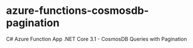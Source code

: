 # azure-functions-cosmosdb-pagination
C# Azure Function App .NET Core 3.1 - CosmosDB Queries with Pagination
